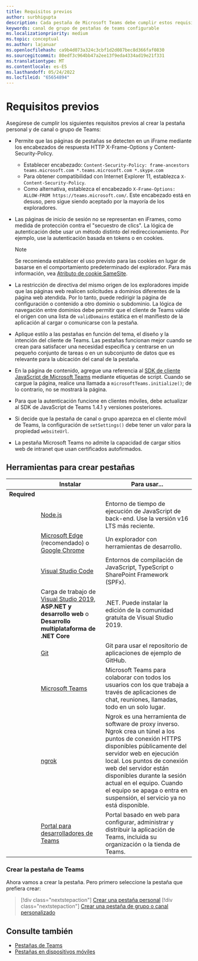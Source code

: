 ```yaml
---
title: Requisitos previos
author: surbhigupta
description: Cada pestaña de Microsoft Teams debe cumplir estos requisitos.
keywords: canal de grupo de pestañas de teams configurable
ms.localizationpriority: medium
ms.topic: conceptual
ms.author: lajanuar
ms.openlocfilehash: ca9b4d073a324c3cbf1d2d087bec8d366faf0830
ms.sourcegitcommit: 80edf3c964bb47a2ee13f9eda4334ad19e21f331
ms.translationtype: MT
ms.contentlocale: es-ES
ms.lasthandoff: 05/24/2022
ms.locfileid: "65654894"
---
```

# <a name="prerequisites"></a>Requisitos previos

Asegúrese de cumplir los siguientes requisitos previos al crear la pestaña personal y de canal o grupo de Teams:

* Permite que las páginas de pestañas se detecten en un iFrame mediante los encabezados de respuesta HTTP X-Frame-Options y Content-Security-Policy.
  * Establecer encabezado: `Content-Security-Policy: frame-ancestors teams.microsoft.com *.teams.microsoft.com *.skype.com`
  * Para obtener compatibilidad con Internet Explorer 11, establezca `X-Content-Security-Policy`.
  * Como alternativa, establezca el encabezado `X-Frame-Options: ALLOW-FROM https://teams.microsoft.com/`. Este encabezado está en desuso, pero sigue siendo aceptado por la mayoría de los exploradores.

* Las páginas de inicio de sesión no se representan en iFrames, como medida de protección contra el "secuestro de clics". La lógica de autenticación debe usar un método distinto del redireccionamiento. Por ejemplo, use la autenticación basada en tokens o en cookies.

    > [!NOTE]
    > Se recomienda establecer el uso previsto para las cookies en lugar de basarse en el comportamiento predeterminado del explorador. Para más información, vea [Atributo de cookie SameSite](../../resources/samesite-cookie-update.md).

* La restricción de directiva del mismo origen de los exploradores impide que las páginas web realicen solicitudes a dominios diferentes de la página web atendida. Por lo tanto, puede redirigir la página de configuración o contenido a otro dominio o subdominio. La lógica de navegación entre dominios debe permitir que el cliente de Teams valide el origen con una lista de `validDomains` estática en el manifiesto de la aplicación al cargar o comunicarse con la pestaña.

* Aplique estilo a las pestañas en función del tema, el diseño y la intención del cliente de Teams. Las pestañas funcionan mejor cuando se crean para satisfacer una necesidad específica y centrarse en un pequeño conjunto de tareas o en un subconjunto de datos que es relevante para la ubicación del canal de la pestaña.

* En la página de contenido, agregue una referencia al [SDK de cliente JavaScript de Microsoft Teams](/javascript/api/overview/msteams-client) mediante etiquetas de script. Cuando se cargue la página, realice una llamada a `microsoftTeams.initialize()`; de lo contrario, no se mostrará la página.

* Para que la autenticación funcione en clientes móviles, debe actualizar al SDK de JavaScript de Teams 1.4.1 y versiones posteriores.

* Si decide que la pestaña de canal o grupo aparezca en el cliente móvil de Teams, la configuración de `setSettings()` debe tener un valor para la propiedad `websiteUrl`.

* La pestaña Microsoft Teams no admite la capacidad de cargar sitios web de intranet que usan certificados autofirmados.

## <a name="tools-to-build-tabs"></a>Herramientas para crear pestañas

| &nbsp; | Instalar | Para usar... |
| --- | --- | --- |
| **Required** | &nbsp; | &nbsp; |
| &nbsp; | [Node.js](https://nodejs.org/en/download/) | Entorno de tiempo de ejecución de JavaScript de back-end. Use la versión v16 LTS más reciente.|
| &nbsp; | [Microsoft Edge](https://www.microsoft.com/edge) (recomendado) o [Google Chrome](https://www.google.com/chrome/) | Un explorador con herramientas de desarrollo. |
| &nbsp; | [Visual Studio Code](https://code.visualstudio.com/download) | Entornos de compilación de JavaScript, TypeScript o SharePoint Framework (SPFx). |
| &nbsp; | Carga de trabajo de [Visual Studio 2019](https://visualstudio.com/download), **ASP.NET y desarrollo web** o **Desarrollo multiplataforma de .NET Core** | .NET. Puede instalar la edición de la comunidad gratuita de Visual Studio 2019. |
| &nbsp; | [Git](https://git-scm.com/downloads) | Git para usar el repositorio de aplicaciones de ejemplo de GitHub. |
| &nbsp; | [Microsoft Teams](https://www.microsoft.com/en-us/microsoft-teams/download-app) | Microsoft Teams para colaborar con todos los usuarios con los que trabaja a través de aplicaciones de chat, reuniones, llamadas, todo en un solo lugar. |
| &nbsp; | [ngrok](https://ngrok.com/download) | Ngrok es una herramienta de software de proxy inverso. Ngrok crea un túnel a los puntos de conexión HTTPS disponibles públicamente del servidor web en ejecución local. Los puntos de conexión web del servidor están disponibles durante la sesión actual en el equipo. Cuando el equipo se apaga o entra en suspensión, el servicio ya no está disponible. |
| &nbsp; | [Portal para desarrolladores de Teams](https://dev.teams.microsoft.com/) | Portal basado en web para configurar, administrar y distribuir la aplicación de Teams, incluida su organización o la tienda de Teams. |

### <a name="build-your-teams-tab"></a>Crear la pestaña de Teams

Ahora vamos a crear la pestaña. Pero primero seleccione la pestaña que prefiera crear:

> [!div class="nextstepaction"]
> [Crear una pestaña personal](~/tabs/how-to/create-personal-tab.md)
> [!div class="nextstepaction"]
> [Crear una pestaña de grupo o canal personalizado](~/tabs/how-to/create-channel-group-tab.md)

## <a name="see-also"></a>Consulte también

* [Pestañas de Teams](~/tabs/what-are-tabs.md)
* [Pestañas en dispositivos móviles](~/tabs/design/tabs-mobile.md)
